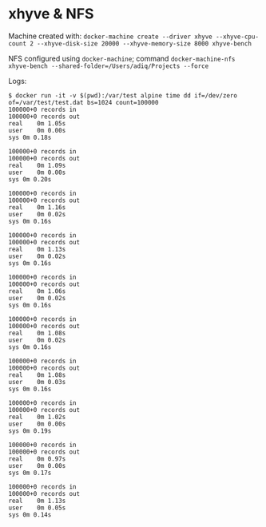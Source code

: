 # xhyve & NFS

Machine created with:
`docker-machine create --driver xhyve --xhyve-cpu-count 2 --xhyve-disk-size 20000 --xhyve-memory-size 8000 xhyve-bench`

NFS configured using `docker-machine`; command `docker-machine-nfs xhyve-bench --shared-folder=/Users/adiq/Projects --force`

Logs:
```
$ docker run -it -v $(pwd):/var/test alpine time dd if=/dev/zero of=/var/test/test.dat bs=1024 count=100000
100000+0 records in
100000+0 records out
real	0m 1.05s
user	0m 0.00s
sys	0m 0.18s

100000+0 records in
100000+0 records out
real	0m 1.09s
user	0m 0.00s
sys	0m 0.20s

100000+0 records in
100000+0 records out
real	0m 1.16s
user	0m 0.02s
sys	0m 0.16s

100000+0 records in
100000+0 records out
real	0m 1.13s
user	0m 0.02s
sys	0m 0.16s

100000+0 records in
100000+0 records out
real	0m 1.06s
user	0m 0.02s
sys	0m 0.16s

100000+0 records in
100000+0 records out
real	0m 1.08s
user	0m 0.02s
sys	0m 0.16s

100000+0 records in
100000+0 records out
real	0m 1.08s
user	0m 0.03s
sys	0m 0.16s

100000+0 records in
100000+0 records out
real	0m 1.02s
user	0m 0.00s
sys	0m 0.19s

100000+0 records in
100000+0 records out
real	0m 0.97s
user	0m 0.00s
sys	0m 0.17s

100000+0 records in
100000+0 records out
real	0m 1.13s
user	0m 0.05s
sys	0m 0.14s
```